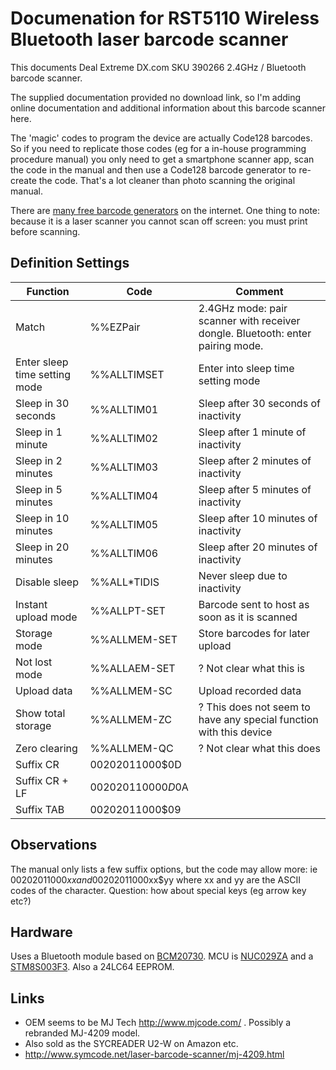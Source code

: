 # Documenation for RST5110 Wireless Bluetooth laser barcode scanner  

This documents Deal Extreme DX.com SKU 390266 2.4GHz / Bluetooth barcode scanner. 

The supplied documentation provided no download link, so I'm adding online 
documentation and additional information about this barcode scanner here.

The 'magic' codes to program the device are actually Code128 barcodes. So if
you need to replicate those codes (eg for a in-house programming procedure manual)
you only need to get a smartphone scanner app, scan the code in the manual
and then use a Code128 barcode generator to re-create the code. That's a 
lot cleaner than photo scanning the original manual.

There are [many free barcode generators](https://www.google.ie/search?q=barcode+generator&oq=barcode+generator) 
on the internet. One thing to note: because it is a laser scanner you cannot 
scan off screen: you must print before scanning.

## Definition Settings

| Function                          | Code          | Comment
| ----------------------------------|---------------|----
| Match                             | %%EZPair     | 2.4GHz mode: pair scanner with receiver dongle. Bluetooth: enter pairing mode. |
| Enter sleep time setting mode     | %%ALLTIMSET  | Enter into sleep time setting mode |
| Sleep in 30 seconds               | %%ALLTIM01   | Sleep after 30 seconds of inactivity |
| Sleep in  1 minute                | %%ALLTIM02   | Sleep after 1 minute of inactivity |
| Sleep in  2 minutes               | %%ALLTIM03   | Sleep after 2 minutes of inactivity |
| Sleep in  5 minutes               | %%ALLTIM04   | Sleep after 5 minutes of inactivity |
| Sleep in 10 minutes               | %%ALLTIM05   | Sleep after 10 minutes of inactivity |
| Sleep in 20 minutes               | %%ALLTIM06   | Sleep after 20 minutes of inactivity |
| Disable sleep                     | %%ALL*TIDIS  | Never sleep due to inactivity |
| Instant upload mode               | %%ALLPT-SET  | Barcode sent to host as soon as it is scanned |
| Storage mode                      | %%ALLMEM-SET  | Store barcodes for later upload |
| Not lost mode                     | %%ALLAEM-SET  | ? Not clear what this is |
| Upload data                       | %%ALLMEM-SC  | Upload recorded data |
| Show total storage                | %%ALLMEM-ZC  | ? This does not seem to have any special function with this device |
| Zero clearing                     | %%ALLMEM-QC  | ? Not clear what this does |
| Suffix CR                         | 00202011000$0D | |
| Suffix CR + LF                    | 00202011000$0D$0A | |
| Suffix TAB                        | 00202011000$09  | |

## Observations

The manual only lists a few suffix options, but the code may allow more: ie 00202011000$xx and 00202011000$xx$yy
where xx and yy are the ASCII codes of the character. Question: how about special keys (eg arrow key etc?)

## Hardware

Uses a Bluetooth module based on [BCM20730](http://www.cypress.com/file/298211/download). MCU is [NUC029ZA](http://www.nuvoton.com/resource-files/DS_NUC029_Series_EN_Rev1.01.pdf) and a [STM8S003F3](http://www.st.com/resource/en/datasheet/stm8s003k3.pdf). Also a 24LC64 EEPROM.

## Links 

 * OEM seems to be MJ Tech http://www.mjcode.com/ . Possibly a rebranded MJ-4209 model.
 * Also sold as the SYCREADER U2-W on Amazon etc.
 * http://www.symcode.net/laser-barcode-scanner/mj-4209.html

